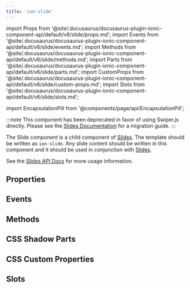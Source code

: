 ```yaml
---
title: 'ion-slide'
---
```


import Props from '@site/.docusaurus/docusaurus-plugin-ionic-component-api/default/v6/slide/props.md';
import Events from '@site/.docusaurus/docusaurus-plugin-ionic-component-api/default/v6/slide/events.md';
import Methods from '@site/.docusaurus/docusaurus-plugin-ionic-component-api/default/v6/slide/methods.md';
import Parts from '@site/.docusaurus/docusaurus-plugin-ionic-component-api/default/v6/slide/parts.md';
import CustomProps from '@site/.docusaurus/docusaurus-plugin-ionic-component-api/default/v6/slide/custom-props.md';
import Slots from '@site/.docusaurus/docusaurus-plugin-ionic-component-api/default/v6/slide/slots.md';

<head>
  <title>ion-slide | Slide API Component for Ionic Framework Apps</title>
  <meta
    name="description"
    content="Slide is a child API component of Slides—written as ion-slide. Any slide content should be written in this component and used in conjunction with Slides."
  />
</head>

import EncapsulationPill from '@components/page/api/EncapsulationPill';

:::note
This component has been deprecated in favor of using Swiper.js directly. Please see the [Slides Documentation](./slides#migration) for a migration guide.
:::

The Slide component is a child component of [Slides](./slides). The template
should be written as `ion-slide`. Any slide content should be written
in this component and it should be used in conjunction with [Slides](./slides).

See the [Slides API Docs](./slides) for more usage information.

## Properties

<Props />

## Events

<Events />

## Methods

<Methods />

## CSS Shadow Parts

<Parts />

## CSS Custom Properties

<CustomProps />

## Slots

<Slots />
